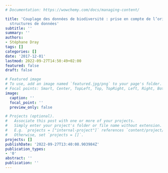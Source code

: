 ```yaml
---
# Documentation: https://wowchemy.com/docs/managing-content/

title: 'Couplage des données de biodiversité : prise en compte de l’originalité des
  structures de données'
subtitle: ''
summary: ''
authors:
- Stéphane Dray
tags: []
categories: []
date: '2017-12-01'
lastmod: 2022-09-27T14:50:49+02:00
featured: false
draft: false

# Featured image
# To use, add an image named `featured.jpg/png` to your page's folder.
# Focal points: Smart, Center, TopLeft, Top, TopRight, Left, Right, BottomLeft, Bottom, BottomRight.
image:
  caption: ''
  focal_point: ''
  preview_only: false

# Projects (optional).
#   Associate this post with one or more of your projects.
#   Simply enter your project's folder or file name without extension.
#   E.g. `projects = ["internal-project"]` references `content/project/deep-learning/index.md`.
#   Otherwise, set `projects = []`.
projects: []
publishDate: '2022-09-27T13:40:08.903984Z'
publication_types:
- '0'
abstract: ''
publication: ''
---
```

